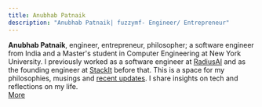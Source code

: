 ```yaml
---
title: Anubhab Patnaik
description: "Anubhab Patnaik| fuzzymf- Engineer/ Entrepreneur"
---
```


**Anubhab Patnaik**, engineer, entrepreneur, philosopher; a software engineer from India and a Master's student in Computer Engineering at New York University. I previously worked as a software engineer at [RadiusAI](https://radius.ai/) and as the founding engineer at [StackIt](https://www.linkedin.com/feed/update/urn:li:activity:7145664348022013952/) before that. This is a space for my philosophies, musings and [recent updates](/current.html). I share insights on tech and reflections on my life.  
[ More <i class="fa-arrow-right icon" ></i>](/about.html)

[<i class="fa-envelope icon" style="color: #777;"></i>](mailto:anubhabr50@gmail.com)